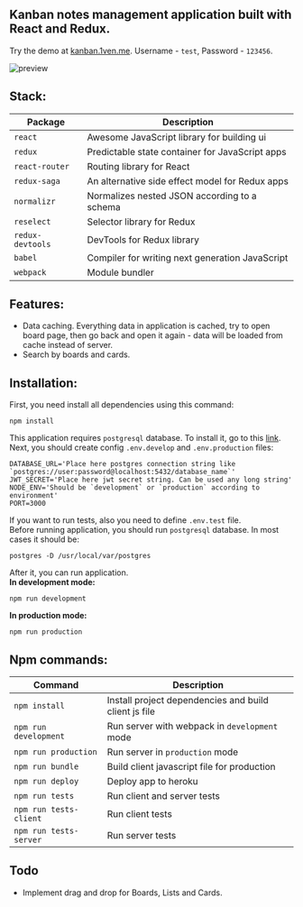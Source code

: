 ## Kanban notes management application built with React and Redux.
Try the demo at [kanban.1ven.me](http://kanban.1ven.me). Username - `test`, Password - `123456`.  

![preview](https://cloud.githubusercontent.com/assets/12725024/17170795/5a92aef0-53f6-11e6-84a2-7af742e60774.png)
## Stack:
| Package | Description |
| --- | --- |
| `react` | Awesome JavaScript library for building ui
| `redux` | Predictable state container for JavaScript apps
| `react-router` | Routing library for React
| `redux-saga` | An alternative side effect model for Redux apps
| `normalizr` | Normalizes nested JSON according to a schema
| `reselect` | Selector library for Redux
| `redux-devtools` | DevTools for Redux library
| `babel` | Compiler for writing next generation JavaScript
| `webpack` | Module bundler
## Features:
- Data caching. Everything data in application is cached, try to open board page, then go back and open it again - data will be loaded from cache instead of server.
- Search by boards and cards.

## Installation:
First, you need install all dependencies using this command:
```
npm install
```
This application requires `postgresql` database. To install it, go to this [link](https://www.postgresql.org/download/).  
Next, you should create config `.env.develop` and `.env.production` files:
```
DATABASE_URL='Place here postgres connection string like `postgres://user:password@localhost:5432/database_name`'
JWT_SECRET='Place here jwt secret string. Can be used any long string'
NODE_ENV='Should be `development` or `production` according to environment'
PORT=3000
```
If you want to run tests, also you need to define `.env.test` file.  
Before running application, you should run `postgresql` database. In most cases it should be:
```
postgres -D /usr/local/var/postgres
```
After it, you can run application.  
**In development mode:**
```
npm run development
```
**In production mode:**
```
npm run production
```
## Npm commands:
| Command | Description |
| --- | --- |
| `npm install` | Install project dependencies and build client js file |
| `npm run development` | Run server with webpack in `development` mode |
| `npm run production` | Run server in `production` mode |
| `npm run bundle` | Build client javascript file for production |
| `npm run deploy` | Deploy app to heroku |
| `npm run tests` | Run client and server tests |
| `npm run tests-client` | Run client tests |
| `npm run tests-server` | Run server tests |
## Todo
- Implement drag and drop for Boards, Lists and Cards.
